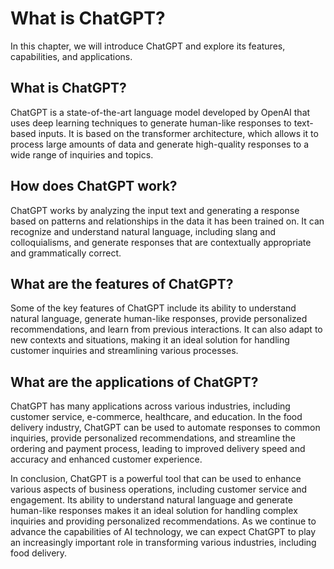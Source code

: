 What is ChatGPT?
====================================================

In this chapter, we will introduce ChatGPT and explore its features, capabilities, and applications.

What is ChatGPT?
----------------

ChatGPT is a state-of-the-art language model developed by OpenAI that uses deep learning techniques to generate human-like responses to text-based inputs. It is based on the transformer architecture, which allows it to process large amounts of data and generate high-quality responses to a wide range of inquiries and topics.

How does ChatGPT work?
----------------------

ChatGPT works by analyzing the input text and generating a response based on patterns and relationships in the data it has been trained on. It can recognize and understand natural language, including slang and colloquialisms, and generate responses that are contextually appropriate and grammatically correct.

What are the features of ChatGPT?
---------------------------------

Some of the key features of ChatGPT include its ability to understand natural language, generate human-like responses, provide personalized recommendations, and learn from previous interactions. It can also adapt to new contexts and situations, making it an ideal solution for handling customer inquiries and streamlining various processes.

What are the applications of ChatGPT?
-------------------------------------

ChatGPT has many applications across various industries, including customer service, e-commerce, healthcare, and education. In the food delivery industry, ChatGPT can be used to automate responses to common inquiries, provide personalized recommendations, and streamline the ordering and payment process, leading to improved delivery speed and accuracy and enhanced customer experience.

In conclusion, ChatGPT is a powerful tool that can be used to enhance various aspects of business operations, including customer service and engagement. Its ability to understand natural language and generate human-like responses makes it an ideal solution for handling complex inquiries and providing personalized recommendations. As we continue to advance the capabilities of AI technology, we can expect ChatGPT to play an increasingly important role in transforming various industries, including food delivery.
